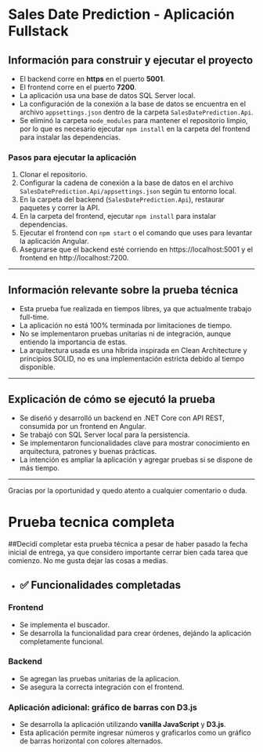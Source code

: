 # Sales Date Prediction - Aplicación Fullstack

## Información para construir y ejecutar el proyecto

- El backend corre en **https** en el puerto **5001**.
- El frontend corre en el puerto **7200**.
- La aplicación usa una base de datos SQL Server local.
- La configuración de la conexión a la base de datos se encuentra en el archivo `appsettings.json` dentro de la carpeta `SalesDatePrediction.Api`.
- Se eliminó la carpeta `node_modules` para mantener el repositorio limpio, por lo que es necesario ejecutar `npm install` en la carpeta del frontend para instalar las dependencias.

### Pasos para ejecutar la aplicación

1. Clonar el repositorio.
2. Configurar la cadena de conexión a la base de datos en el archivo `SalesDatePrediction.Api/appsettings.json` según tu entorno local.
3. En la carpeta del backend (`SalesDatePrediction.Api`), restaurar paquetes y correr la API.
4. En la carpeta del frontend, ejecutar `npm install` para instalar dependencias.
5. Ejecutar el frontend con `npm start` o el comando que uses para levantar la aplicación Angular.
6. Asegurarse que el backend esté corriendo en https://localhost:5001 y el frontend en http://localhost:7200.

---

## Información relevante sobre la prueba técnica

- Esta prueba fue realizada en tiempos libres, ya que actualmente trabajo full-time.
- La aplicación no está 100% terminada por limitaciones de tiempo.
- No se implementaron pruebas unitarias ni de integración, aunque entiendo la importancia de estas.
- La arquitectura usada es una híbrida inspirada en Clean Architecture y principios SOLID, no es una implementación estricta debido al tiempo disponible.

---

## Explicación de cómo se ejecutó la prueba

- Se diseñó y desarrolló un backend en .NET Core con API REST, consumida por un frontend en Angular.
- Se trabajó con SQL Server local para la persistencia.
- Se implementaron funcionalidades clave para mostrar conocimiento en arquitectura, patrones y buenas prácticas.
- La intención es ampliar la aplicación y agregar pruebas si se dispone de más tiempo.

---

Gracias por la oportunidad y quedo atento a cualquier comentario o duda.

# Prueba tecnica completa

##Decidí completar esta prueba técnica a pesar de haber pasado la fecha inicial de entrega, ya que considero importante cerrar bien cada tarea que comienzo. No me gusta dejar las cosas a medias.

- ## ✅ Funcionalidades completadas

### Frontend
- Se implementa el buscador.
- Se desarrolla la funcionalidad para crear órdenes, dejándo la aplicación completamente funcional.

### Backend
- Se agregan las pruebas unitarias de la aplicacion.
- Se asegura la correcta integración con el frontend.

### Aplicación adicional: gráfico de barras con D3.js
- Se desarrolla la aplicación utilizando **vanilla JavaScript** y **D3.js**.
- Esta aplicación permite ingresar números y graficarlos como un gráfico de barras horizontal con colores alternados.
